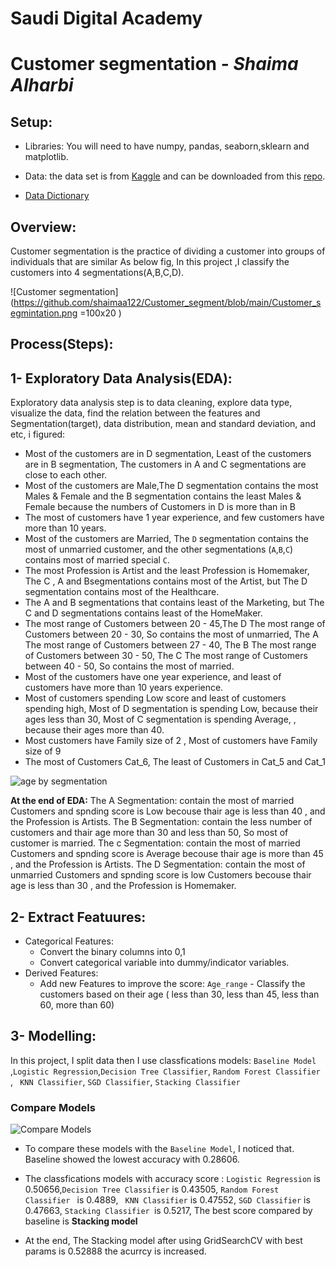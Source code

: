# Saudi Digital Academy
# Customer segmentation -  *Shaima Alharbi*  

## Setup:

- Libraries: 
   You will need to have numpy, pandas, seaborn,sklearn and matplotlib.

-  Data:
   the data set is from [Kaggle](https://www.kaggle.com/vetrirah/customer) and can be downloaded from this [repo](https://github.com/shaimaa122/Customer_segment/blob/main/Train.csv). 
  
- [Data Dictionary](https://github.com/shaimaa122/Customer_segment/blob/main/Customer%20Segmentation%20-%20Data%20Dictinory.pdf)

## Overview:
Customer segmentation is the practice of dividing a customer into groups of individuals that are similar As below fig, In this project ,I classify the customers into 4 segmentations(A,B,C,D).

![Customer segmentation](https://github.com/shaimaa122/Customer_segment/blob/main/Customer_segmintation.png =100x20 )

## Process(Steps):
## 1- Exploratory Data Analysis(EDA):
Exploratory data analysis step is to data cleaning, explore data type, visualize the data, find the relation between the features and Segmentation(target), data distribution, mean and standard deviation, and etc, i figured:
   - Most of the customers are in D segmentation, Least of the customers are in B segmentation, The customers in A and C segmentations are close to each other.
   - Most of the customers are Male,The D segmentation contains the most Males & Female and the B segmentation contains the least Males & Female because the numbers of    Customers in D is more than in B
   - The most of customers have 1 year experience, and few customers have more than 10 years.
   - Most of the customers are Married, The `D` segmentation contains the most of unmarried customer, and the other segmentations (`A`,`B`,`C`) contains most of married special `C`.
   - The most Profession is Artist and the least Profession is Homemaker, The C , A and Bsegmentations contains most of the Artist, but The D segmentation contains most of the Healthcare.
   - The A and B segmentations that contains least of the Marketing, but The C and D segmentations contains least of the HomeMaker.
   - The most range of Customers between 20 - 45,The D The most range of Customers between 20 - 30, So contains the most of unmarried, The A The most range of Customers between 27 - 40, The B The most range of Customers between 30 - 50, The C The most range of Customers between 40 - 50, So contains the most of married.
   - Most of the customers have one year experience, and least of customers have more than 10 years experience.
   - Most of customers spending Low score and least of customers spending high, Most of D segmentation is spending Low, because their ages less than 30, Most of C segmentation is spending Average, , because their ages more than 40.
   - Most customers have Family size of 2 , Most of customers have  Family size of 9
   - The most of Customers Cat_6, The least of Customers in Cat_5 and Cat_1
 
  ![age by segmentation](https://github.com/shaimaa122/Customer_segment/blob/main/EDA/age%20by%20segmintaions.png)

**At the end of EDA:**
The A Segmentation:
contain the most of married Customers and spnding score is Low becouse thair age is less than 40 , and the Profession is Artists.
The B Segmentation:
contain the less number of customers and thair age more than 30 and less than 50, So most of customer is married.
The c Segmentation:
contain the most of married Customers and spnding score is Average becouse thair age is more than 45 , and the Profession is Artists.
The D Segmentation:
contain the most of unmarried Customers and spnding score is low Customers becouse thair age is less than 30 , and the Profession is Homemaker.

## 2- Extract Featuures:
   - Categorical Features: 
      - Convert the binary columns into 0,1
      - Convert categorical variable into dummy/indicator variables.
   - Derived Features:
      - Add new Features to improve the score:
        `Age_range` - Classify the customers based on their age ( less than 30, less than 45, less than 60, more than 60)
        
        
## 3- Modelling:
   In this project, I split data then I use classfications models: `Baseline Model` ,`Logistic Regression`,`Decision Tree Classifier`,
   `Random Forest Classifier `,  ` KNN Classifier`,  `SGD Classifier`, `Stacking Classifier`
### Compare Models
![Compare Models](https://github.com/shaimaa122/Customer_segment/blob/main/compare%20models%20with%20grid.png)

- To compare these models with the `Baseline Model`, I noticed that. Baseline showed the lowest accuracy with 0.28606.
- The classfications models with accuracy score : `Logistic Regression` is 0.50656,`Decision Tree Classifier` is 0.43505,
   `Random Forest Classifier ` is 0.4889,  ` KNN Classifier` is 0.47552,  `SGD Classifier` is 0.47663, `Stacking Classifier `is 0.5217, The best score compared by baseline is **Stacking model**
   
- At the end, The Stacking model after using GridSearchCV with best params is 0.52888 the acurrcy is increased.
  
 
 
         
